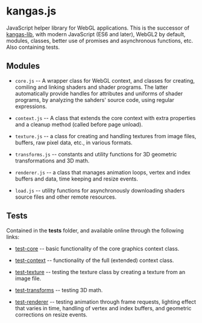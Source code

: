 # kangas.js
JavaScript helper library for WebGL applications.
This is the successor of [kangas-lib](https://github.com/idofilin/kangas-lib), with modern 
JavaScript (ES6 and later), WebGL2 by default, modules, classes, better use of promises and asynchronous functions, etc. Also containing tests.

Modules
--
- `core.js` -- A wrapper class for WebGL context, and classes for
  creating, comiling and linking shaders and shader programs.
  The latter automatically provide handles for attributes and
  uniforms of shader programs, by analyzing the sahders'
  source code, using regular expressions.

- `context.js` -- A class that extends the core context
  with extra properties and a cleanup method (called before page
  unload).

- `texture.js` -- a class for creating and handling textures
  from image files, buffers, raw pixel data, etc., in various formats.

- `transforms.js` -- constants and utility functions for 3D
  geometric transformations and 3D math.
  
- `renderer.js` -- a class that manages animation loops, vertex
  and index buffers and data, time keeping and resize events.

- `load.js` -- utility functions for asynchronously downloading
  shaders source files and other remote resources.

Tests
--
Contained in the __tests__ folder, and available online through the
following links:

- [test-core](https://filin.fi/kangas.js/tests/test-core.html) --
  basic functionality of the core graphics context class. 

- [test-context](https://filin.fi/kangas.js/tests/test-context.html)
  -- functionality of the full (extended) context class.

- [test-texture](https://filin.fi/kangas.js/tests/test-texture.html)
  -- testing the texture class by creating a texture from an image
  file.

- [test-transforms](https://filin.fi/kangas.js/tests/test-transforms.html)
  -- testing 3D math. 

- [test-renderer](https://filin.fi/kangas.js/tests/test-renderer.html)
  --  testing animation through frame requests, lighting effect
  that varies in time, handling of vertex and index buffers, and
  geometric corrections on resize events.
